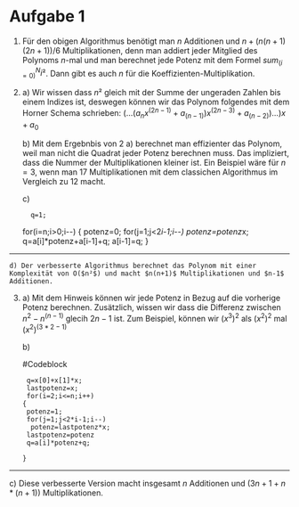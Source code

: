 # Aufgabe 1
 
1. Für den obigen Algorithmus benötigt man $n$ Additionen und $n+(n(n+1)(2n+1))/6$ Multiplikationen, denn man addiert jeder Mitglied des Polynoms $n$-mal und man berechnet jede Potenz mit dem Formel $sum_(i=0)^N i²$. Dann gibt es auch $n$ für die Koeffizienten-Multiplikation.

2. a) Wir wissen dass $n²$ gleich mit der Summe der ungeraden Zahlen bis einem Indizes ist, deswegen können wir das Polynom folgendes mit dem Horner Schema  schrieben: 
  $(...(a_nx^(2n-1)+a_(n-1))x^(2n-3)+a_(n-2))...)x+a_0$ 
   
   b) Mit dem Ergebnbis von 2 a) berechnet man effizienter das Polynom, weil man nicht die Quadrat jeder Potenz berechnen muss. Das impliziert, dass die Nummer der Multiplikationen kleiner ist. Ein Beispiel wäre für $n=3$, wenn man $17$ Multiplikationen mit dem classichen Algorithmus im Vergleich zu $12$ macht.
   
   c) 
   
    
     
         q=1;
     for(i=n;i>0;i--)
      {
       potenz=0;
         for(j=1;j<2*i-1;i--)
          potenz=potenz*x;
        q=a[i]*potenz+a[i-1]+q;
       a[i-1]=q;
       }
    
 -----   
    
    
    d) Der verbesserte Algorithmus berechnet das Polynom mit einer Komplexität von O($n²$) und macht $n(n+1)$ Multiplikationen und $n-1$ Additionen.
    
    
3. a) Mit dem Hinweis  können wir jede Potenz in Bezug auf die vorherige Potenz berechnen. Zusätzlich, wissen wir dass die Differenz zwischen $n^2-n^(n-1)$ glecih $2n-1$ ist.
Zum Beispiel, können wir $(x^3)^2$ als $(x^2)^2$ mal $(x^2)^(3*2-1)$
   
   b)
   
     #Codeblock 
     
     
        q=x[0]+x[1]*x;
        lastpotenz=x;
        for(i=2;i<=n;i++)
       {
        potenz=1;
        for(j=1;j<2*i-1;i--)
         potenz=lastpotenz*x;
        lastpotenz=potenz 
        q=a[i]*potenz+q;
       
       } 
   
  ----
   c) Diese verbesserte Version macht insgesamt $n$ Additionen und $(3n+1+n*(n+1))$ Multiplikationen.
